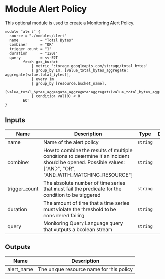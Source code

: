# Module Alert Policy

This optional module is used to create a Monitoring Alert Policy.

```hcl
module "alert" {
  source = "./modules/alert"
  name          = "Total Bytes"
  combiner      = "OR"
  trigger_count = "1"
  duration      = "120s"
  query         = <<-EOT
        fetch gcs_bucket
            | metric 'storage.googleapis.com/storage/total_bytes'
            | group_by 1m, [value_total_bytes_aggregate: aggregate(value.total_bytes)],
            | every 1m
            | group_by [resource.bucket_name],
            [value_total_bytes_aggregate_aggregate:aggregate(value_total_bytes_aggregate)]
            | condition val(0) < 0
        EOT
}
```
<!-- BEGINNING OF PRE-COMMIT-TERRAFORM DOCS HOOK -->
## Inputs

| Name | Description | Type | Default | Required |
|------|-------------|------|---------|:--------:|
| name | Name of the alert policy | `string` |  | yes |
| combiner | How to combine the results of multiple conditions to determine if an incident should be opened. Possible values: [\"AND\", \"OR\", \"AND_WITH_MATCHING_RESOURCE\"] | `string` |  | yes |
| trigger_count | The absolute number of time series that must fail the predicate for the condition to be triggered | `string` |  | yes |
| duration | The amount of time that a time series must violate the threshold to be considered failing | `string` |  | yes |
| query | Monitoring Query Language query that outputs a boolean stream | `string` |  | yes |


## Outputs

| Name | Description |
|------|-------------|
| alert_name | The unique resource name for this policy |
<!-- END OF PRE-COMMIT-TERRAFORM DOCS HOOK -->
